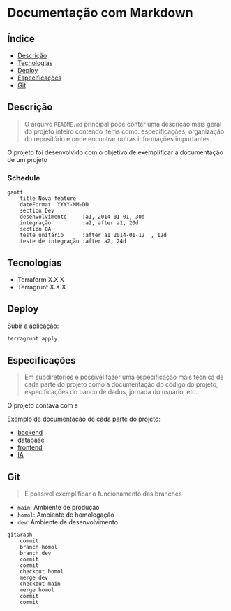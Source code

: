 # Documentação com Markdown

## Índice

- [Descrição](#descrição)
- [Tecnologias](#tecnologias)
- [Deploy](#deploy)
- [Especificações](#especificações)
- [Git](#git)

## Descrição

> O arquivo `README.md` principal pode conter uma descrição mais geral do projeto inteiro contendo items como: especificações, organização do repositório e onde encontrar outras informações importantes.

O projeto foi desenvolvido com o objetivo de exemplificar a documentação de um projeto

### Schedule

```mermaid
gantt
    title Nova feature
    dateFormat  YYYY-MM-DD
    section Dev
    desenvolvimento     :a1, 2014-01-01, 30d
    integração          :a2, after a1, 20d
    section QA
    teste unitário      :after a1 2014-01-12  , 12d
    teste de integração :after a2, 24d
```

## Tecnologias

- Terraform X.X.X
- Terragrunt X.X.X

## Deploy

Subir a aplicação:

```sh
terragrunt apply
```

## Especificações

> Em subdiretórios é possível fazer uma especificação mais técnica de cada parte do projeto como a documentação do código do projeto, especificações do banco de dados, jornada do usuário, etc...

O projeto contava com s

Exemplo de documentação de cada parte do projeto:

- [backend](./backend)
- [database](./database)
- [frontend](./frontend)
- [IA](./ia)

## Git

> É possível exemplificar o funcionamento das branches

- `main`: Ambiente de produção
- `homol`: Ambiente de homologação
- `dev`: Ambiente de desenvolvimento

```mermaid
gitGraph
    commit
    branch homol
    branch dev
    commit
    commit
    checkout homol
    merge dev
    checkout main
    merge homol
    commit
    commit
```

